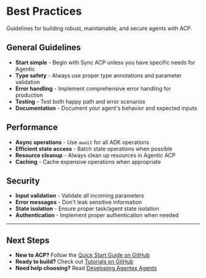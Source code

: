 # Best Practices

Guidelines for building robust, maintainable, and secure agents with ACP.

## General Guidelines

- **Start simple** - Begin with Sync ACP unless you have specific needs for Agentic
- **Type safety** - Always use proper type annotations and parameter validation
- **Error handling** - Implement comprehensive error handling for production
- **Testing** - Test both happy path and error scenarios
- **Documentation** - Document your agent's behavior and expected inputs

## Performance

- **Async operations** - Use `await` for all ADK operations
- **Efficient state access** - Batch state operations when possible
- **Resource cleanup** - Always clean up resources in Agentic ACP
- **Caching** - Cache expensive operations when appropriate

## Security

- **Input validation** - Validate all incoming parameters
- **Error messages** - Don't leak sensitive information
- **State isolation** - Ensure proper task/agent state isolation
- **Authentication** - Implement proper authentication when needed

---

## Next Steps

- **New to ACP?** Follow the [Quick Start Guide on GitHub](https://github.com/scaleapi/agentex#quick-start)
- **Ready to build?** Check out [Tutorials on GitHub](https://github.com/scaleapi/agentex-python/tree/main/examples/tutorials)
- **Need help choosing?** Read [Developing Agentex Agents](../developing_agentex_agents.md)
